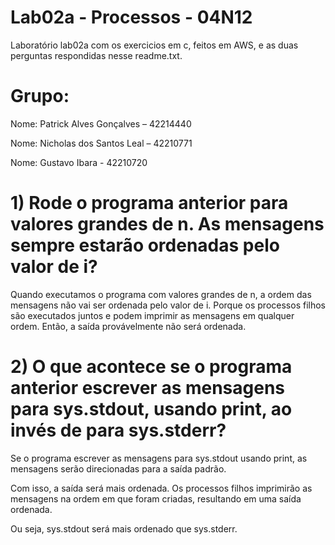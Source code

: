 #  Lab02a - Processos - 04N12
  Laboratório lab02a com os exercicios em c, feitos em AWS, e as duas perguntas respondidas nesse readme.txt.

# Grupo:
  Nome: Patrick Alves Gonçalves – 42214440

  Nome: Nicholas dos Santos Leal – 42210771

  Nome: Gustavo Ibara - 42210720

# 1) Rode o programa anterior para valores grandes de n. As mensagens sempre estarão ordenadas pelo valor de i?

  Quando executamos o programa com valores grandes de n, a ordem das mensagens não vai ser ordenada pelo valor de i. Porque os processos filhos são executados juntos e podem imprimir as mensagens em qualquer ordem.   Então, a saída provávelmente não será ordenada.

# 2) O que acontece se o programa anterior escrever as mensagens para sys.stdout, usando print, ao invés de para sys.stderr?

  Se o programa escrever as mensagens para sys.stdout usando print, as mensagens serão direcionadas para a saída padrão.

  Com isso, a saída será mais ordenada. Os processos filhos imprimirão as mensagens na ordem em que foram criadas, resultando em uma saída ordenada.

  Ou seja, sys.stdout será mais ordenado que sys.stderr.
